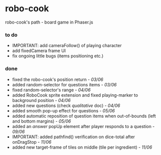 # robo-cook
robo-cook's path  -  board game in Phaser.js


### to do
 - IMPORTANT: add cameraFollow() of playing character
 - add fixedCamera frame UI
 - fix ongoing little bugs (items positioning etc.)

### done
 - fixed the robo-cook's position return - *03/06*
 - added random-selector for questions items - *03/06*
 - fixed random-selector's range - *04/06*
 - added RoboCook sprite extension and fixed playing-marker to background position - *04/06*
 - added new questions (check *qualitative* doc) - *04/06*
 - added smooth pop-up effect for questions - *05/06*
 - added automatic reposition of question items when out-of-bounds (left and bottom margins) - *05/06*
 - added an *answer* popUp element after player responds to a question - *09/06*
 - IMPORTANT: added pathfind() verification on dice-total after onDragStop - *11/06*
 - added new target-frame of tiles on middle (tile per ingredient) - *11/06*